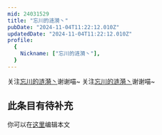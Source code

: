 ```yaml
---
mid: 24031529
title: "忘川的涟漪丶"
pubDate: "2024-11-04T11:22:12.010Z"
updatedDate: "2024-11-04T11:22:12.010Z"
profile:
  {
    Nickname: ["忘川的涟漪丶"],
  }
---
```


关注[忘川的涟漪丶](https://space.bilibili.com/24031529)谢谢喵~ 关注[忘川的涟漪丶](https://space.bilibili.com/24031529)谢谢喵~

## 此条目有待补充
你可以在[这里](https://github.com/Yuhanawa/VTuber.ICU-Content/edit/master/v/忘川的涟漪丶/index.md)编辑本文
